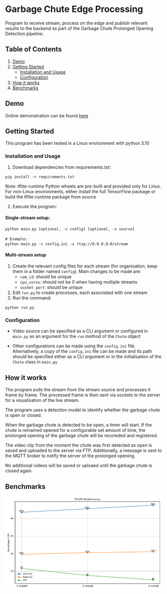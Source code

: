 # Garbage Chute Edge Processing

Program to receive stream, process on the edge and publish relevant results to the backend as part of the Garbage Chute Prolonged Opening Detection pipeline.

## Table of Contents
1. [Demo](#demo)
2. [Getting Started](#getting-started)
    - [Installation and Usage](#installation-and-usage)
    - [Configuration](#configuration)
3. [How it works](#how-it-works)
4. [Benchmarks](#benchmarks)

## Demo

Online demonstration can be found [here](https://cs2.sg:5000/garbagechute/)

## Getting Started

This program has been tested in a Linux environment with python 3.10

### Installation and Usage

1. Download dependencies from requirements.txt:

```
pip install -r requirements.txt
```

Note: tflite-runtime Python wheels are pre-built and provided only for Linux. For non-Linux environments, either install the full TensorFlow package or build the tflite-runtime package from source

2. Execute the program:

#### Single-stream setup:
```
python main.py [optional, -c config] [optional, -s source]

# Example:
python main.py -c config.ini -s rtsp://0.0.0.0:0/stream
```

#### Multi-stream setup
1. Create the relevant config files for each stream (for organisation, keep them in a folder named `config`). Main changes to be made are:
    - `cam_id`: should be unique
    - `cpu_cores`: should not be 0 when having multiple streams
    - `socket port`: should be unique
2. Edit `run.py` to create processes, each associated with one stream
3. Run the command:
```
python run.py
```

### Configuration

- Video source can be specified as a CLI argument or configured in `main.py` as an argument for the `run` method of the `Chute` object

- Other configurations can be made using the `config.ini` file. Alternatively, a copy of the `config.ini` file can be made and its path should be specified either as a CLI argument or in the initialisation of the `Chute` class in `main.py`

## How it works

The program pulls the stream from the stream source and processes it frame by frame. The processed frame is then sent via sockets to the server for a visualisation of the live stream.

The program uses a detection model to identify whether the garbage chute is open or closed.

When the garbage chute is detected to be open, a timer will start. If the chute is remained opened for a configurable set amount of time, the prolonged opening of the garbage chute will be recoreded and registered.

The video clip from the moment the chute was first detected as open is saved and uploaded to the server via FTP. Additionally, a message is sent to the MQTT broker to notify the server of the prolonged opening.

No additional videos will be saved or uploaed until the garbage chute is closed again.

## Benchmarks

![Benchmark Image](data/assets/chute_benchmark.png)
